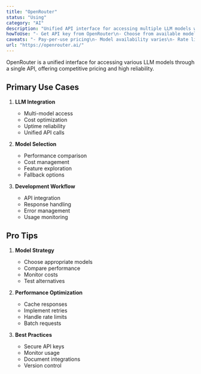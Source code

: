 ```yaml
---
title: "OpenRouter"
status: "Using"
category: "AI"
description: "Unified API interface for accessing multiple LLM models with better pricing, uptime, and no subscription requirements"
howToUse: "- Get API key from OpenRouter\n- Choose from available models\n- Make API calls through unified interface\n- Monitor usage and costs\n- Scale as needed"
caveats: "- Pay-per-use pricing\n- Model availability varies\n- Rate limits apply\n- Some models have restrictions"
url: "https://openrouter.ai/"
---
```


OpenRouter is a unified interface for accessing various LLM models through a single API, offering competitive pricing and high reliability.

## Primary Use Cases

1. **LLM Integration**
   - Multi-model access
   - Cost optimization
   - Uptime reliability
   - Unified API calls

2. **Model Selection**
   - Performance comparison
   - Cost management
   - Feature exploration
   - Fallback options

3. **Development Workflow**
   - API integration
   - Response handling
   - Error management
   - Usage monitoring

## Pro Tips

1. **Model Strategy**
   - Choose appropriate models
   - Compare performance
   - Monitor costs
   - Test alternatives

2. **Performance Optimization**
   - Cache responses
   - Implement retries
   - Handle rate limits
   - Batch requests

3. **Best Practices**
   - Secure API keys
   - Monitor usage
   - Document integrations
   - Version control 